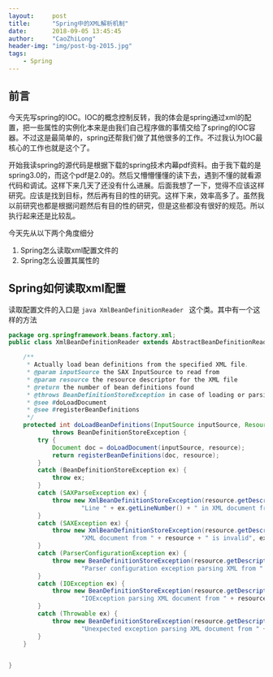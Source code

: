 ```yaml
---
layout:     post
title:      "Spring中的XML解析机制"
date:       2018-09-05 13:45:45
author:     "CaoZhiLong"
header-img: "img/post-bg-2015.jpg"
tags:
    - Spring
---
```


## 前言

今天先写spring的IOC。IOC的概念控制反转，我的体会是spring通过xml的配置，把一些属性的实例化本来是由我们自己程序做的事情交给了spring的IOC容器。不过这是最简单的，spring还帮我们做了其他很多的工作。不过我认为IOC最核心的工作也就是这个了。

开始我读spring的源代码是根据下载的spring技术内幕pdf资料。由于我下载的是spring3.0的，而这个pdf是2.0的。然后又懵懵懂懂的读下去，遇到不懂的就看源代码和调试。这样下来几天了还没有什么进展。后面我想了一下，觉得不应该这样研究。应该是找到目标，然后再有目的性的研究。这样下来，效率高多了。虽然我以前研究也都是根据问题然后有目的性的研究，但是这些都没有很好的规范。所以执行起来还是比较乱。
  
  
 今天先从以下两个角度细分

1. Spring怎么读取xml配置文件的
2. Spring怎么设置其属性的

## Spring如何读取xml配置

读取配置文件的入口是 ```java XmlBeanDefinitionReader ``` 这个类。其中有一个这样的方法

```java
package org.springframework.beans.factory.xml;
public class XmlBeanDefinitionReader extends AbstractBeanDefinitionReader {

	/**
	 * Actually load bean definitions from the specified XML file.
	 * @param inputSource the SAX InputSource to read from
	 * @param resource the resource descriptor for the XML file
	 * @return the number of bean definitions found
	 * @throws BeanDefinitionStoreException in case of loading or parsing errors
	 * @see #doLoadDocument
	 * @see #registerBeanDefinitions
	 */
	protected int doLoadBeanDefinitions(InputSource inputSource, Resource resource)
			throws BeanDefinitionStoreException {
		try {
			Document doc = doLoadDocument(inputSource, resource);
			return registerBeanDefinitions(doc, resource);
		}
		catch (BeanDefinitionStoreException ex) {
			throw ex;
		}
		catch (SAXParseException ex) {
			throw new XmlBeanDefinitionStoreException(resource.getDescription(),
					"Line " + ex.getLineNumber() + " in XML document from " + resource + " is invalid", ex);
		}
		catch (SAXException ex) {
			throw new XmlBeanDefinitionStoreException(resource.getDescription(),
					"XML document from " + resource + " is invalid", ex);
		}
		catch (ParserConfigurationException ex) {
			throw new BeanDefinitionStoreException(resource.getDescription(),
					"Parser configuration exception parsing XML from " + resource, ex);
		}
		catch (IOException ex) {
			throw new BeanDefinitionStoreException(resource.getDescription(),
					"IOException parsing XML document from " + resource, ex);
		}
		catch (Throwable ex) {
			throw new BeanDefinitionStoreException(resource.getDescription(),
					"Unexpected exception parsing XML document from " + resource, ex);
		}
	}


}
```
